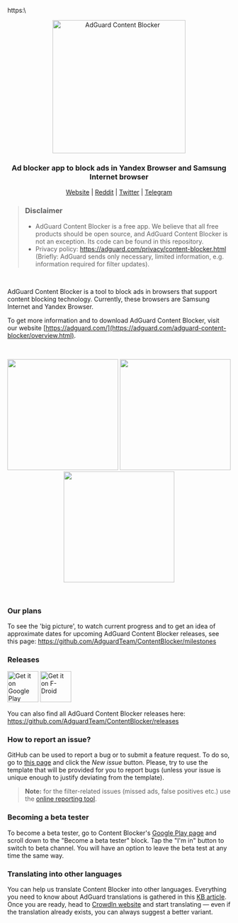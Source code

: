 https:\\&nbsp;
<p align="center">
  <picture>
   <source media="(prefers-color-scheme: dark)" srcset="https://cdn.adguard.com/public/Adguard/Common/Logos/cont_dark.svg" width="300px" alt="AdGuard Content Blocker" />
   <img src="https://cdn.adguard.com/public/Adguard/Common/Logos/cont.svg" width="300px" alt="AdGuard Content Blocker" />
 </picture>
</p>
<h3 align="center">Ad blocker app to block ads in Yandex Browser and Samsung Internet browser</h3>
<p align="center">
    <a href="https://adguard.com/">Website</a> |
    <a href="https://reddit.com/r/Adguard">Reddit</a> |
    <a href="https://twitter.com/AdGuard">Twitter</a> |
    <a href="https://t.me/adguard_en">Telegram</a>
</p>


> ### Disclaimer
> - AdGuard Content Blocker is a free app. We believe that all free products should be open source, and AdGuard Content Blocker is not an exception. Its code can be found in this repository.
> - Privacy policy: https://adguard.com/privacy/content-blocker.html (Briefly: AdGuard sends only necessary, limited information, e.g. information required for filter updates).

&nbsp;


AdGuard Content Blocker is a tool to block ads in browsers that support content blocking technology. Currently, these browsers are Samsung Internet and Yandex Browser.

To get more information and to download AdGuard Content Blocker, visit our website [https://adguard.com/](https://adguard.com/adguard-content-blocker/overview.html).

&nbsp;

<p align="center">
<img src="https://cdn.adguard.com/content/github/content_blocker/android/welcome.png" width="250">
<img src="https://cdn.adguard.com/content/github/content_blocker/android/main.png" width="250">
<img src="https://cdn.adguard.com/content/github/content_blocker/android/filters.png" width="250">
</p>

&nbsp;


### Our plans

To see the 'big picture', to watch current progress and to get an idea of approximate dates for upcoming AdGuard Content Blocker releases, see this page: https://github.com/AdguardTeam/ContentBlocker/milestones

### Releases

[<img src="https://play.google.com/intl/en_us/badges/images/generic/en-play-badge.png" alt="Get it on Google Play" height="70">](https://play.google.com/store/apps/details?id=com.adguard.android.contentblocker)
[<img src="https://f-droid.org/badge/get-it-on.png" alt="Get it on F-Droid" height="70">](https://f-droid.org/packages/com.adguard.android.contentblocker/)

You can also find all AdGuard Content Blocker releases here: https://github.com/AdguardTeam/ContentBlocker/releases

### How to report an issue?

GitHub can be used to report a bug or to submit a feature request. To do so, go to [this page](https://github.com/AdguardTeam/ContentBlocker/issues) and click the *New issue* button. Please, try to use the template that will be provided for you to report bugs (unless your issue is unique enough to justify deviating from the template).

>**Note:** for the filter-related issues (missed ads, false positives etc.) use the [online reporting tool](https://reports.adguard.com/new_issue.html). 

### Becoming a beta tester

To become a beta tester, go to Content Blocker's [Google Play page](https://play.google.com/store/apps/details?id=com.adguard.android.contentblocker) and scroll down to the "Become a beta tester" block. Tap the "I'm in" button to switch to beta channel. You will have an option to leave the beta test at any time the same way.

### Translating into other languages

You can help us translate Content Blocker into other languages. Everything you need to know about AdGuard translations is gathered in this [KB article](https://kb.adguard.com/general/adguard-translations). Once you are ready, head to [CrowdIn website](https://crowdin.com/project/adguard-applications/en#/adguard-content-blocker) and start translating — even if the translation already exists, you can always suggest a better variant.
